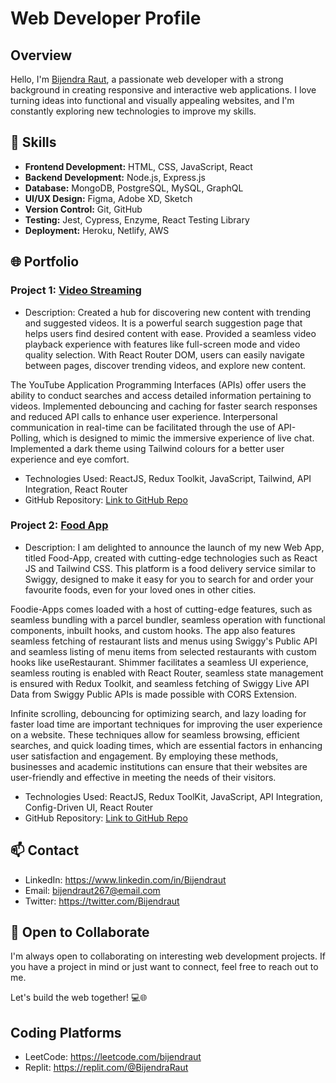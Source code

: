 # Web Developer Profile

<!--![Profile Banner](https://avatars.githubusercontent.com/u/61984063?v=4)-->

## Overview

Hello, I'm [Bijendra Raut](https://github.com/BijendrRaut), a passionate web developer with a strong background in creating responsive and interactive web applications. I love turning ideas into functional and visually appealing websites, and I'm constantly exploring new technologies to improve my skills.

## 🔧 Skills

- **Frontend Development:** HTML, CSS, JavaScript, React
- **Backend Development:** Node.js, Express.js
- **Database:** MongoDB, PostgreSQL, MySQL, GraphQL
- **UI/UX Design:** Figma, Adobe XD, Sketch
- **Version Control:** Git, GitHub
- **Testing:** Jest, Cypress, Enzyme, React Testing Library
- **Deployment:** Heroku, Netlify, AWS

## 🌐 Portfolio

### Project 1: [Video Streaming](https://video-sphere-bijendraut.netlify.app/)

- Description:
Created a hub for discovering new content with trending and suggested videos.
It is a powerful search suggestion page that helps users find desired content with ease.
Provided a seamless video playback experience with features like full-screen mode and video quality selection.
With React Router DOM, users can easily navigate between pages, discover trending videos, and explore new content.

The YouTube Application Programming Interfaces (APIs) offer users the ability to conduct searches and access detailed information pertaining to videos.
Implemented debouncing and caching for faster search responses and reduced API calls to enhance user experience.
Interpersonal communication in real-time can be facilitated through the use of API-Polling, which is designed to mimic the immersive experience of live chat.
Implemented a dark theme using Tailwind colours for a better user experience and eye comfort.
- Technologies Used: ReactJS, Redux Toolkit, JavaScript, Tailwind, API Integration, React Router
- GitHub Repository: [Link to GitHub Repo](https://github.com/BijendraRaut/Dev-Youtube)

<!--![Project 1 Screenshot](https://your-image-url.com/project1-screenshot.png)-->

### Project 2: [Food App](dainty-puppy-8712f9.netlify.app/)

- Description:  I am delighted to announce the launch of my new Web App, titled Food-App, created with cutting-edge technologies such as React JS and Tailwind CSS. This platform is a food delivery service similar to Swiggy, designed to make it easy for you to search for and order your favourite foods, even for your loved ones in other cities.

Foodie-Apps comes loaded with a host of cutting-edge features, such as seamless bundling with a parcel bundler, seamless operation with functional components, inbuilt hooks, and custom hooks. The app also features seamless fetching of restaurant lists and menus using Swiggy's Public API and seamless listing of menu items from selected restaurants with custom hooks like useRestaurant. Shimmer facilitates a seamless UI experience, seamless routing is enabled with React Router, seamless state management is ensured with Redux Toolkit, and seamless fetching of Swiggy Live API Data from Swiggy Public APIs is made possible with CORS Extension.

Infinite scrolling, debouncing for optimizing search, and lazy loading for faster load time are important techniques for improving the user experience on a website. These techniques allow for seamless browsing, efficient searches, and quick loading times, which are essential factors in enhancing user satisfaction and engagement. By employing these methods, businesses and academic institutions can ensure that their websites are user-friendly and effective in meeting the needs of their visitors.

- Technologies Used: ReactJS, Redux ToolKit, JavaScript, API Integration, Config-Driven UI, React Router
- GitHub Repository: [Link to GitHub Repo](https://github.com/BijendraRaut/Namaste-React/tree/main/Codes)

<!--!![Project 2 Screenshot](https://your-image-url.com/project2-screenshot.png)-->
<!--
## 📚 Blog

I occasionally write about web development and technology on my blog. Check out some of my recent posts:

- [Title of Blog Post 1](https://blog-url.com/post-1)
- [Title of Blog Post 2](https://blog-url.com/post-2)
-->
## 📫 Contact

- LinkedIn: https://www.linkedin.com/in/Bijendraut
- Email: bijendraut267@email.com
- Twitter: https://twitter.com/Bijendraut

## 🌱 Open to Collaborate

I'm always open to collaborating on interesting web development projects. If you have a project in mind or just want to connect, feel free to reach out to me.

Let's build the web together! 💻🌐
## Coding Platforms
- LeetCode: https://leetcode.com/bijendraut
- Replit: https://replit.com/@BijendraRaut
